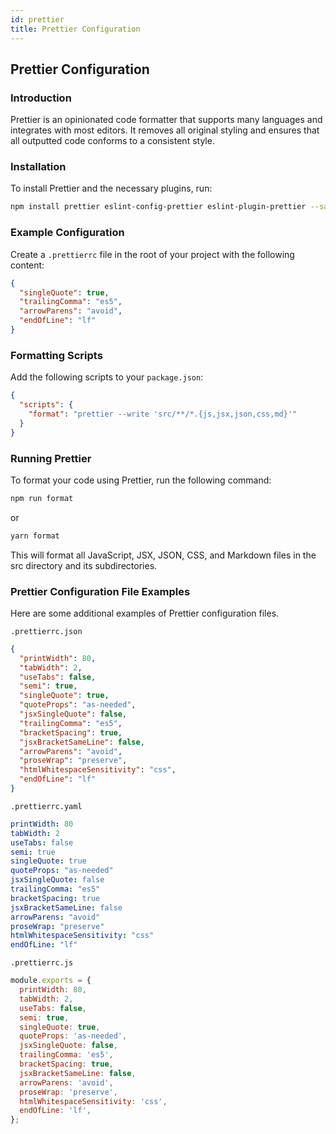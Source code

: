 ```yaml
---
id: prettier
title: Prettier Configuration
---
```


## Prettier Configuration

### Introduction

Prettier is an opinionated code formatter that supports many languages and integrates with most editors. It removes all original styling and ensures that all outputted code conforms to a consistent style.

### Installation

To install Prettier and the necessary plugins, run:

```bash
npm install prettier eslint-config-prettier eslint-plugin-prettier --save-dev
```

### Example Configuration

Create a `.prettierrc` file in the root of your project with the following content:

```json
{
  "singleQuote": true,
  "trailingComma": "es5",
  "arrowParens": "avoid",
  "endOfLine": "lf"
}
```

### Formatting Scripts

Add the following scripts to your `package.json`:

```json
{
  "scripts": {
    "format": "prettier --write 'src/**/*.{js,jsx,json,css,md}'"
  }
}
```

### Running Prettier

To format your code using Prettier, run the following command:

```bash
npm run format
```

or

```bash
yarn format
```

This will format all JavaScript, JSX, JSON, CSS, and Markdown files in the src directory and its subdirectories.

### Prettier Configuration File Examples

Here are some additional examples of Prettier configuration files.

`.prettierrc.json`

```json
{
  "printWidth": 80,
  "tabWidth": 2,
  "useTabs": false,
  "semi": true,
  "singleQuote": true,
  "quoteProps": "as-needed",
  "jsxSingleQuote": false,
  "trailingComma": "es5",
  "bracketSpacing": true,
  "jsxBracketSameLine": false,
  "arrowParens": "avoid",
  "proseWrap": "preserve",
  "htmlWhitespaceSensitivity": "css",
  "endOfLine": "lf"
}
```

`.prettierrc.yaml`

```yaml
printWidth: 80
tabWidth: 2
useTabs: false
semi: true
singleQuote: true
quoteProps: "as-needed"
jsxSingleQuote: false
trailingComma: "es5"
bracketSpacing: true
jsxBracketSameLine: false
arrowParens: "avoid"
proseWrap: "preserve"
htmlWhitespaceSensitivity: "css"
endOfLine: "lf"
```

`.prettierrc.js`

```js
module.exports = {
  printWidth: 80,
  tabWidth: 2,
  useTabs: false,
  semi: true,
  singleQuote: true,
  quoteProps: 'as-needed',
  jsxSingleQuote: false,
  trailingComma: 'es5',
  bracketSpacing: true,
  jsxBracketSameLine: false,
  arrowParens: 'avoid',
  proseWrap: 'preserve',
  htmlWhitespaceSensitivity: 'css',
  endOfLine: 'lf',
};
```

